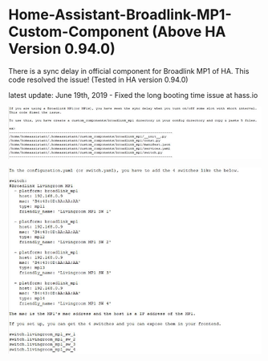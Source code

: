 # Home-Assistant-Broadlink-MP1-Custom-Component (Above HA Version 0.94.0)
There is a sync delay in official component for Broadlink MP1 of HA. This code resolved the issue! (Tested in HA version 0.94.0)

latest update:
June 19th, 2019 - Fixed the long booting time issue at hass.io

![1](./1.JPG)

![2](./2.JPG)
